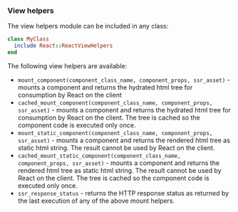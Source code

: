 ### View helpers
The view helpers module can be included in any class:
```ruby
class MyClass
  include React::ReactViewHelpers
end
```

The following view helpers are available:

- `mount_component(component_class_name, component_props, ssr_asset)` - mounts a component and returns the hydrated html tree for consumption
 by React on the client
- `cached_mount_component(component_class_name, component_props, ssr_asset)` - mounts a component and returns the hydrated html tree for consumption
 by React on the client. The tree is cached so the component code is executed only once.
- `mount_static_component(component_class_name, component_props, ssr_asset)` - mounts a component and returns the rendered html tree as static html
 string. The result cannot be used by React on the client.
- `cached_mount_static_component(component_class_name, component_props, ssr_asset)` - mounts a component and returns the rendered html tree as static html
 string. The result cannot be used by React on the client. The tree is cached so the component code is executed only once.
- `ssr_response_status` - returns the HTTP response status as returned by the last execution of any of the above mount helpers.

